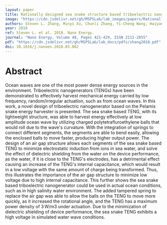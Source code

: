 ```yaml
---
layout: paper
title: Rationally designed sea snake structure based triboelectric nanogenerators for effectively and efficiently harvesting ocean wave energy with minimized water screening effect
image: "https://cdn.jsdelivr.net/gh/MSPSLab/lab_images/papers/Rationally-designed-sea.png"
authors: Steven L. Zhang, Minyi Xu, Chunli Zhang, Yi-Cheng Wang, Haiyang Zou, Xu He, Zhengjun Wang, Zhong Lin Wang
year: 2018
ref: Steven L. et al. 2018. Nano Energy.
journal: "Nano Energy, Volume 48, Pages 421-429, ISSN 2211-2855"
pdf: "https://cdn.jsdelivr.net/gh/MSPSLab/lab_docs/pdfs/zhang2018.pdf"
doi: 10.1016/j.nanoen.2018.03.062
---
```


# Abstract

Ocean waves are one of the most power dense energy sources in the environment. Triboelectric nanogenerators (TENGs) have been demonstrated to effectively harvest mechanical energy carried by low frequency, random/irregular actuation, such as from ocean waves. In this work, a novel design of triboelectric nanogenerator based on the Pelamis snake energy harvester is presented. The sea snake based TENG, with its lightweight structure, was able to harvest energy effectively at low amplitude ocean wave by utilizing charged polytetrafluroethylene balls that would roll due to the wave's curvature. With the integration of springs to connect different segments, the segments are able to bend easily, allowing the enclosed balls to move faster, producing higher output power. The design of an air gap structure allows each segments of the sea snake based TENG to minimize electrostatic induction from ions in sea water, and solve the effect of dielectric shielding from the water on the device performance, as the water, if it is close to the TENG's electrodes, has a detrimental effect causing an increase of the TENG's internal capacitance, which would result in a low voltage with the same amount of charge being transformed. Thus, this illustrates the importance of the air gap structure to minimize low voltage due to high internal capacitance. This further shows the sea snake based triboelectric nanogenerator could be used in actual ocean conditions, such as in high salinity water environment. The added tampered spring to replace the air gap was able to allow the balls on the TENG to move more quickly, as it increased the rotational angle, and the TENG has a maximum power density of 3 W/m3 under actuation. Due to the minimization of dielectric shielding of device performance, the sea snake TENG exhibits a high voltage in simulated water wave conditions.